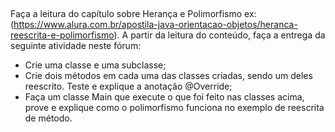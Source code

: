 ##
Faça a leitura do capítulo sobre Herança e Polimorfismo ex: (https://www.alura.com.br/apostila-java-orientacao-objetos/heranca-reescrita-e-polimorfismo). A partir da leitura do conteúdo, faça a entrega da seguinte atividade neste fórum:

- Crie uma classe e uma subclasse;
- Crie dois métodos em cada uma das classes criadas, sendo um deles reescrito. Teste e explique a anotação @Override;
- Faça um classe Main que execute o que foi feito nas classes acima, prove e explique como o polimorfismo funciona no exemplo de reescrita de método.
##



